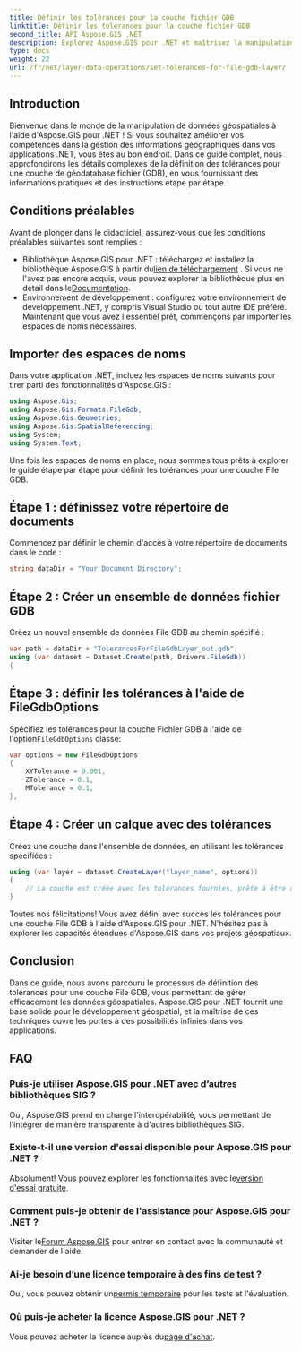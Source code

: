 ```yaml
---
title: Définir les tolérances pour la couche fichier GDB
linktitle: Définir les tolérances pour la couche fichier GDB
second_title: API Aspose.GIS .NET
description: Explorez Aspose.GIS pour .NET et maîtrisez la manipulation des données géospatiales. Définissez les tolérances sans effort grâce à des conseils étape par étape. Améliorez vos applications .NET.
type: docs
weight: 22
url: /fr/net/layer-data-operations/set-tolerances-for-file-gdb-layer/
---
```

## Introduction
Bienvenue dans le monde de la manipulation de données géospatiales à l'aide d'Aspose.GIS pour .NET ! Si vous souhaitez améliorer vos compétences dans la gestion des informations géographiques dans vos applications .NET, vous êtes au bon endroit. Dans ce guide complet, nous approfondirons les détails complexes de la définition des tolérances pour une couche de géodatabase fichier (GDB), en vous fournissant des informations pratiques et des instructions étape par étape.
## Conditions préalables
Avant de plonger dans le didacticiel, assurez-vous que les conditions préalables suivantes sont remplies :
-  Bibliothèque Aspose.GIS pour .NET : téléchargez et installez la bibliothèque Aspose.GIS à partir du[lien de téléchargement](https://releases.aspose.com/gis/net/) . Si vous ne l'avez pas encore acquis, vous pouvez explorer la bibliothèque plus en détail dans le[Documentation](https://reference.aspose.com/gis/net/).
- Environnement de développement : configurez votre environnement de développement .NET, y compris Visual Studio ou tout autre IDE préféré.
Maintenant que vous avez l'essentiel prêt, commençons par importer les espaces de noms nécessaires.
## Importer des espaces de noms
Dans votre application .NET, incluez les espaces de noms suivants pour tirer parti des fonctionnalités d'Aspose.GIS :
```csharp
using Aspose.Gis;
using Aspose.Gis.Formats.FileGdb;
using Aspose.Gis.Geometries;
using Aspose.Gis.SpatialReferencing;
using System;
using System.Text;
```
Une fois les espaces de noms en place, nous sommes tous prêts à explorer le guide étape par étape pour définir les tolérances pour une couche File GDB.
## Étape 1 : définissez votre répertoire de documents
Commencez par définir le chemin d'accès à votre répertoire de documents dans le code :
```csharp
string dataDir = "Your Document Directory";
```
## Étape 2 : Créer un ensemble de données fichier GDB
Créez un nouvel ensemble de données File GDB au chemin spécifié :
```csharp
var path = dataDir + "TolerancesForFileGdbLayer_out.gdb";
using (var dataset = Dataset.Create(path, Drivers.FileGdb))
{
```
## Étape 3 : définir les tolérances à l'aide de FileGdbOptions
 Spécifiez les tolérances pour la couche Fichier GDB à l'aide de l'option`FileGdbOptions` classe:
```csharp
var options = new FileGdbOptions
{
    XYTolerance = 0.001,
    ZTolerance = 0.1,
    MTolerance = 0.1,
};
```
## Étape 4 : Créer un calque avec des tolérances
Créez une couche dans l'ensemble de données, en utilisant les tolérances spécifiées :
```csharp
using (var layer = dataset.CreateLayer("layer_name", options))
{
    // La couche est créée avec les tolérances fournies, prête à être utilisée dans les fonctionnalités/outils ArcGIS.
}
```
Toutes nos félicitations! Vous avez défini avec succès les tolérances pour une couche File GDB à l'aide d'Aspose.GIS pour .NET. N'hésitez pas à explorer les capacités étendues d'Aspose.GIS dans vos projets géospatiaux.
## Conclusion
Dans ce guide, nous avons parcouru le processus de définition des tolérances pour une couche File GDB, vous permettant de gérer efficacement les données géospatiales. Aspose.GIS pour .NET fournit une base solide pour le développement géospatial, et la maîtrise de ces techniques ouvre les portes à des possibilités infinies dans vos applications.
## FAQ
### Puis-je utiliser Aspose.GIS pour .NET avec d’autres bibliothèques SIG ?
Oui, Aspose.GIS prend en charge l'interopérabilité, vous permettant de l'intégrer de manière transparente à d'autres bibliothèques SIG.
### Existe-t-il une version d'essai disponible pour Aspose.GIS pour .NET ?
 Absolument! Vous pouvez explorer les fonctionnalités avec le[version d'essai gratuite](https://releases.aspose.com/).
### Comment puis-je obtenir de l'assistance pour Aspose.GIS pour .NET ?
 Visiter le[Forum Aspose.GIS](https://forum.aspose.com/c/gis/33) pour entrer en contact avec la communauté et demander de l'aide.
### Ai-je besoin d’une licence temporaire à des fins de test ?
 Oui, vous pouvez obtenir un[permis temporaire](https://purchase.aspose.com/temporary-license/) pour les tests et l'évaluation.
### Où puis-je acheter la licence Aspose.GIS pour .NET ?
 Vous pouvez acheter la licence auprès du[page d'achat](https://purchase.aspose.com/buy).